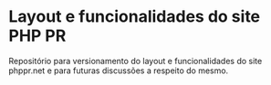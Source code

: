 Layout e funcionalidades do site PHP PR
================


Repositório para versionamento do layout e funcionalidades do site phppr.net 
e para futuras discussões a respeito do mesmo.



